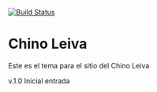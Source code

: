 [![Build Status](https://travis-ci.org/Automattic/_s.svg?branch=master)](https://travis-ci.org/Automattic/_s)

Chino Leiva
===

Este es el tema para el sitio del Chino Leiva

v.1.0 Inicial entrada